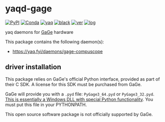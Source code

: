 # yaqd-gage

[![PyPI](https://img.shields.io/pypi/v/yaqd-gage)](https://pypi.org/project/yaqd-gage)
[![Conda](https://img.shields.io/conda/vn/conda-forge/yaqd-gage)](https://anaconda.org/conda-forge/yaqd-gage)
[![yaq](https://img.shields.io/badge/framework-yaq-orange)](https://yaq.fyi/)
[![black](https://img.shields.io/badge/code--style-black-black)](https://black.readthedocs.io/)
[![ver](https://img.shields.io/badge/calver-YYYY.M.MICRO-blue)](https://calver.org/)
[![log](https://img.shields.io/badge/change-log-informational)](https://gitlab.com/yaq/yaqd-gage/-/blob/master/CHANGELOG.md)

yaq daemons for [GaGe](http://www.gage-applied.com/) hardware

This package contains the following daemon(s):

- https://yaq.fyi/daemons/gage-compuscope

## driver installation

This package relies on GaGe's official Python interface, provided as part of their C SDK. A license for this SDK must be purchased from GaGe.

GaGe will provide you with a `.pyd` file: `PyGage3_64.pyd` or `PyGage3_32.pyd`. [This is essentially a Windows DLL with special Python functionality](https://docs.python.org/3/faq/windows.html#is-a-pyd-file-the-same-as-a-dll). You must put this file in your PYTHONPATH.

This open source software package is not officially supported by GaGe.

